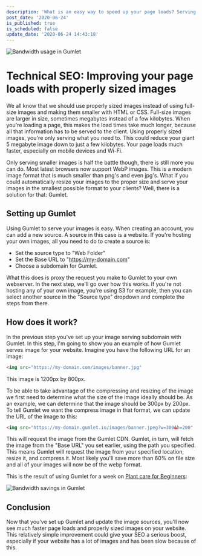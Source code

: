 ```yaml
---
description: 'What is an easy way to speed up your page loads? Serving your images in the proper size is one of the things you can do. But, there''s more. Find out what you can do to reduce the loading times for your pages with 1 simple trick.'
post_date: '2020-06-24'
is_published: true
is_scheduled: false
update_date: '2020-06-24 14:43:18'
---
```


![Bandwidth usage in Gumlet](/images/articles/bandwidth-usage-in-gumlet.png)
# Technical SEO: Improving your page loads with properly sized images
We all know that we should use properly sized images instead of using full-size images and making them smaller with HTML or CSS. Full-size images are larger in size, sometimes megabytes instead of a few kilobytes. When you're loading a page, this makes the load times take much longer, because all that information has to be served to the client. Using properly sized images, you're only serving what you need to. This could reduce your giant 5 megabyte image down to just a few kilobytes. Your page loads much faster, especially on mobile devices and Wi-Fi.

Only serving smaller images is half the battle though, there is still more you can do. Most latest browsers now support WebP images. This is a modern image format that is much smaller than png's and even jpg's. What if you could automatically resize your images to the proper size and serve your images in the smallest possible format to your clients? Well, there is a solution for that: Gumlet.

## Setting up Gumlet
Using Gumlet to serve your images is easy. When creating an account, you can add a new source. A source in this case is a website. If you're hosting your own images, all you need to do to create a source is:

- Set the source type to "Web Folder"
- Set the Base URL to "https://my-domain.com"
- Choose a subdomain for Gumlet.

What this does is proxy the request you make to Gumlet to your own webserver. In the next step, we'll go over how this works. If you're not hosting any of your own image, you're using S3 for example, then you can select another source in the "Source type" dropdown and complete the steps from there.

## How does it work?
In the previous step you've set up your image serving subdomain with Gumlet. In this step, I'm going to show you an example of how Gumlet serves image for your website. Imagine you have the following URL for an image:

```html
<img src="https://my-domain.com/images/banner.jpg"
```

This image is 1200px by 800px.

To be able to take advantage of the compressing and resizing of the image we first need to determine what the size of the image ideally should be. As an example, we can determine that the image should be 300px by 200px. To tell Gumlet we want the compress image in that format, we can update the URL of the image to this:

```html
<img src="https://my-domain.gumlet.io/images/banner.jpeg?w=300&h=200"
```

This will request the image from the Gumlet CDN. Gumlet, in turn, will fetch the image from the "Base URL" you set earlier, using the path you specified. This means Gumlet will request the image from your specified location, resize it, and compress it. Most likely you'll save more than 60% on file size and all of your images will now be of the webp format. 

This is the result of using Gumlet for a week on [Plant care for Beginners](https://plantcareforbeginners.com):

![Bandwidth savings in Gumlet](/images/articles/usage-in-gumlet-after-1-week.png)

## Conclusion
Now that you've set up Gumlet and update the image sources, you'll now see much faster page loads and properly sized images on your website. This relatively simple improvement could give your SEO a serious boost, especially if your website has a lot of images and has been slow because of this. 